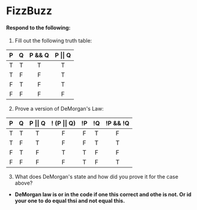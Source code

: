 # FizzBuzz
#### Respond to the following:

1. Fill out the following truth table:

| P  | Q  | P && Q | P \|\| Q |
|:--:|:--:|:------:|:--------:|
| T  | T  |   T     |    T      |
| T  | F  |   F     |    T      |
| F  | T  |   F     |    T      |
| F  | F  |   F     |    F      |


2. Prove a version of DeMorgan's Law:

| P  | Q  | P \|\| Q | ! (P \|\| Q) | !P | !Q | !P && !Q |
|:--:|:--:|:--------:|:------------:|:--:|:--:|:--------:|
| T  | T  |    T     |      F       | F  | T  |   F       |
| T  | F  |    T     |      F       | F  | T  |   T       |
| F  | T  |    F     |      T       | T  | F  |   F       |
| F  | F  |    F     |      F       | T  | F  |   T       |

3. What does DeMorgan's state and how did you prove it for the case above?
  * **DeMorgan law is or in the code if one this correct and othe is not. Or id your one to do equal thsi and not equal this.**

